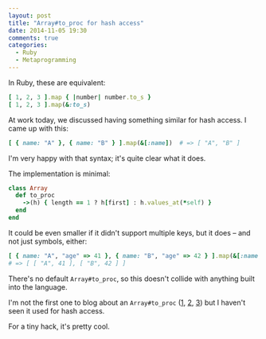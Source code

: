 ```yaml
---
layout: post
title: "Array#to_proc for hash access"
date: 2014-11-05 19:30
comments: true
categories:
  - Ruby
  - Metaprogramming
---
```


In Ruby, these are equivalent:

``` ruby linenos:false
[ 1, 2, 3 ].map { |number| number.to_s }
[ 1, 2, 3 ].map(&:to_s)
```

At work today, we discussed having something similar for hash access. I came up with this:

``` ruby linenos:false
[ { name: "A" }, { name: "B" } ].map(&[:name])  # => [ "A", "B" ]
```

I'm very happy with that syntax; it's quite clear what it does.

The implementation is minimal:

``` ruby linenos:false
class Array
  def to_proc
    ->(h) { length == 1 ? h[first] : h.values_at(*self) }
  end
end
```

It could be even smaller if it didn't support multiple keys, but it does – and not just symbols, either:

``` ruby linenos:false
[ { name: "A", "age" => 41 }, { name: "B", "age" => 42 } ].map(&[:name, "age"])
# => [ [ "A", 41 ], [ "B", 42 ] ]
```

There's no default `Array#to_proc`, so this doesn't collide with anything built into the language.

I'm not the first one to blog about an `Array#to_proc` ([1][a], [2][b], [3][c]) but I haven't seen it used for hash access.

For a tiny hack, it's pretty cool.

[a]: http://www.sanityinc.com/articles/adding-array-to-proc-to-ruby/
[b]: https://rails.lighthouseapp.com/projects/8994/tickets/1253-arrayto_proc
[c]: http://blade.nagaokaut.ac.jp/cgi-bin/scat.rb/ruby/ruby-talk/199820
